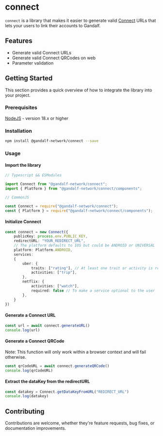 # connect

`connect` is a library that makes it easier to generate valid [Connect](https://docs.gandalf.network/concepts/connect) URLs that lets your users to link their accounts to Gandalf.

## Features

- Generate valid Connect URLs
- Generate valid Connect QRCodes on web
- Parameter validation

## Getting Started

This section provides a quick overview of how to integrate the library into your project.

### Prerequisites

[NodeJS](https://nodejs.org/) - version 18.x or higher

### Installation

```bash
npm install @gandalf-network/connect --save
```

### Usage

#### Import the library

```typescript
// Typescript && ESModules

import Connect from "@gandalf-network/connect";
import { Platform } from "@gandalf-network/connect/components";
```

```javascript
// CommonJS

const Connect = require("@gandalf-network/connect");
const { Platform } = require("@gandalf-network/connect/components");
```

#### Initialize Connect

```typescript
const connect = new Connect({
    publicKey: process.env.PUBLIC_KEY, 
    redirectURL: "YOUR_REDIRECT_URL",
    // The platform defaults to IOS but could be ANDROID or UNIVERSAL
    platform: Platform.ANDROID,
    services: 
    {
        uber: {
            traits: ["rating"], // At least one trait or activity is required
            activities: ["trip"],
        },
        netflix: {
            activities: ["watch"],
            required: false // To make a service optional to the user
        },
    }
})
```

#### Generate a Connect URL

```typescript
const url = await connect.generateURL()
console.log(url)
```

#### Generate a Connect QRCode

Note: This function will only work within a browser context and will fail otherwise.

```typescript
const qrCodeURL = await connect.generateQRCode()
console.log(qrCodeURL)
```

#### Extract the dataKey from the redirectURL

```typescript
const datakey = Connect.getDataKeyFromURL("REDIRECT_URL")
console.log(datakey)
```

## Contributing

Contributions are welcome, whether they're feature requests, bug fixes, or documentation improvements.
